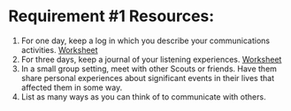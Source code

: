 # Requirement \#1 Resources:

  1. For one day, keep a log in which you describe your communications activities. [Worksheet](TK)
  2. For three days, keep a journal of your listening experiences. [Worksheet](TK)
  3. In a small group setting, meet with other Scouts or friends. Have them share personal experiences about significant events in their lives that affected them in some way.
  4. List as many ways as you can think of to communicate with others.
